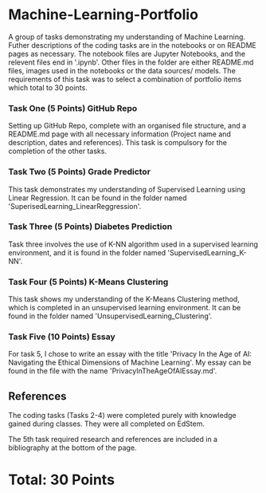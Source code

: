 # Machine-Learning-Portfolio
A group of tasks demonstrating my understanding of Machine Learning. Futher descriptions of the coding tasks are in the notebooks or on README pages as necessary. The notebook files are Jupyter Notebooks, and the relevent files end in '.ipynb'. Other files in the folder are either README.md files, images used in the notebooks or the data sources/ models. The requirements of this task was to select a combination of portfolio items which total to 30 points.

### Task One (5 Points) GitHub Repo
Setting up GitHub Repo, complete with an organised file structure, and a README.md page with all necessary information (Project name and description, 
dates and references). This task is compulsory for the completion of the other tasks.

### Task Two (5 Points) Grade Predictor
This task demonstrates my understanding of Supervised Learning using Linear Regression. It can be found in the folder named 'SuperisedLearning_LinearReggression'.

### Task Three (5 Points) Diabetes Prediction
Task three involves the use of K-NN algorithm used in a supervised learning environment, and it is found in the folder named 'SupervisedLearning_K-NN'.

### Task Four (5 Points) K-Means Clustering
This task shows my understanding of the K-Means Clustering method, which is completed in an unsupervised learning environment. It can be found in the folder named 'UnsupervisedLearning_Clustering'.

### Task Five (10 Points) Essay
For task 5, I chose to write an essay with the title 'Privacy In the Age of AI: Navigating the Ethical Dimensions of Machine Learning'. My essay can be found in the file with the name 'PrivacyInTheAgeOfAIEssay.md'.

## References
The coding tasks (Tasks 2-4) were completed purely with knowledge gained during classes. They were all completed on EdStem.

The 5th task required research and references are included in a bibliography at the bottom of the page.


# Total: 30 Points
